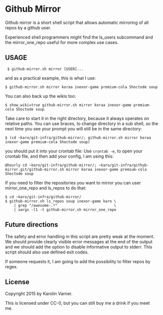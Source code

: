 # Github Mirror

Github mirror is a short shell script that allows automatic
mirroring of all repos by a github user.

Experienced shell programmers might find the ls_users
subcommand and the mirror_one_repo useful for more complex
use cases.

## USAGE

   ```shell
    $ github-mirror.sh mirror [USER]...
   ```
and as a practical example, this is what I use:

   ```shell
   $ github-mirror.sh mirror koraa inexor-game premium-cola Shoctode soup
  ```

You can also back up the wikis too:

   ```shell
   $ show_wiki=true github-mirror.sh mirror koraa inexor-game premium-cola Shoctode soup
  ```

Take care to start it in the right directory, because it
always operates on relative paths. You can use braces, to
change directory in a sub shell, so the next time you see
your prompt you will still be in the same directory:

   ```shell
   $ (cd ~karo/git-infra/github-mirror/; github-mirror.sh mirror koraa inexor-game premium-cola Shoctode soup)
   ```

you should put it into your crontab file: Use `crontab -e`,
to open your crontab file, and then add your config, I am
using this:

  ```shell
  @hourly cd ~karo/git-infra/github-mirror/; ~karo/git-infra/github-mirror.git/github-mirror.sh mirror koraa inexor-game premium-cola Shoctode soup
  ```

If you need to filter the repositories you want to mirror
you can user mirror_one_repo and ls_repos to do that:

  ```shell
  $ cd ~karo/git-infra/github-mirror/
  $ github-mirror.sh ls_repos soup inexor-game karo \
      | grep "/awesome-.*"                          \
      | xargs -l1 -t github-mirror.sh mirror_one_repo
  ```

## Future directions

The safety and error handling in this script are pretty weak
at the moment. We should provide clearly visible error
messages at the end of the output and we should add the
option to disable informative output to stderr.
This script should also use defined exit codes.

If someone requests it, I am going to add the possibility to
filter repos by regex.

## License

Copyright 2015 by Karolin Varner.

This is licensed under CC-0, but you can still buy me
a drink if you meet me.
